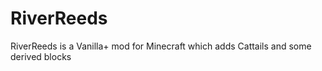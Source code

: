 # RiverReeds
RiverReeds is a Vanilla+ mod for Minecraft which adds Cattails and some derived blocks
